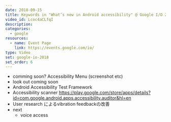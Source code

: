 ```yaml
---
date: 2018-09-15
title: Keywords in "What’s new in Android accessibility" @ Google I/O 2018
video_id: Lcoc4aCLfqI
description:
categories:
  - google
resources:
  - name: Event Page
    link: https://events.google.com/io/
type: Video
set: google-io-2018
set_order: 6
---
```


  - comming soon? Accessibility Menu (screenshot etc)
  - look out coming soon
  - Android Accessibility Test Framework
  - Accessibility scanner https://play.google.com/store/apps/details?id=com.google.android.apps.accessibility.auditor&hl=en
  - User research によるvibration feedbackの改善
  - next
    - voice access